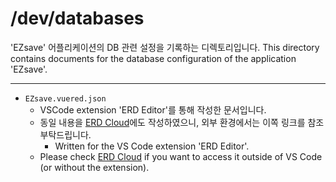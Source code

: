 # /dev/databases

'EZsave' 어플리케이션의 DB 관련 설정을 기록하는 디렉토리입니다.
This directory contains documents for the database configuration of the application 'EZsave'.

---

- `EZsave.vuered.json`
  - VSCode extension 'ERD Editor'를 통해 작성한 문서입니다.
  - 동일 내용을 [ERD Cloud](https://www.erdcloud.com/d/B59a9uAid2PoZQMH9)에도 작성하였으니, 외부 환경에서는 이쪽 링크를 참조 부탁드립니다.
    - Written for the VS Code extension 'ERD Editor'.
  - Please check [ERD Cloud](https://www.erdcloud.com/d/B59a9uAid2PoZQMH9) if you want to access it outside of VS Code (or without the extension).
